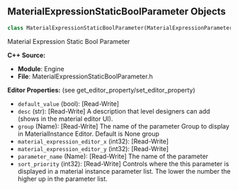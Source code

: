 ## MaterialExpressionStaticBoolParameter Objects

```python
class MaterialExpressionStaticBoolParameter(MaterialExpressionParameter)
```

Material Expression Static Bool Parameter

**C++ Source:**

- **Module**: Engine
- **File**: MaterialExpressionStaticBoolParameter.h

**Editor Properties:** (see get_editor_property/set_editor_property)

- ``default_value`` (bool):  [Read-Write]
- ``desc`` (str):  [Read-Write] A description that level designers can add (shows in the material editor UI).
- ``group`` (Name):  [Read-Write] The name of the parameter Group to display in MaterialInstance Editor. Default is None group
- ``material_expression_editor_x`` (int32):  [Read-Write]
- ``material_expression_editor_y`` (int32):  [Read-Write]
- ``parameter_name`` (Name):  [Read-Write] The name of the parameter
- ``sort_priority`` (int32):  [Read-Write] Controls where the this parameter is displayed in a material instance parameter list.  The lower the number the higher up in the parameter list.

<a id="unreal.MaterialExpressionStaticComponentMaskParameter"></a>